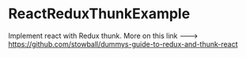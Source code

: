 # ReactReduxThunkExample
Implement react with Redux thunk. More on this link ---> 
https://github.com/stowball/dummys-guide-to-redux-and-thunk-react
